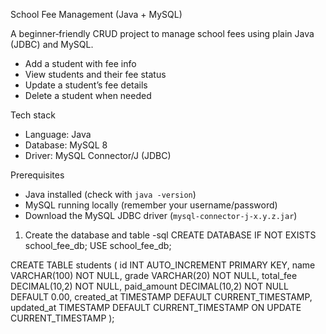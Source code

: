School Fee Management (Java + MySQL)

A  beginner‑friendly CRUD project to manage school fees using plain Java (JDBC) and MySQL. 

- Add a student with fee info
- View students and their fee status
- Update a student’s fee details
- Delete a student when needed

 Tech stack
- Language: Java 
- Database: MySQL 8
- Driver: MySQL Connector/J (JDBC)

Prerequisites
- Java installed (check with `java -version`)
- MySQL running locally (remember your username/password)
- Download the MySQL JDBC driver (`mysql-connector-j-x.y.z.jar`)

1) Create the database and table
-sql
CREATE DATABASE IF NOT EXISTS school_fee_db;
USE school_fee_db;

CREATE TABLE  students (
  id INT AUTO_INCREMENT PRIMARY KEY,
  name VARCHAR(100) NOT NULL,
  grade VARCHAR(20) NOT NULL,
  total_fee DECIMAL(10,2) NOT NULL,
  paid_amount DECIMAL(10,2) NOT NULL DEFAULT 0.00,
  created_at TIMESTAMP DEFAULT CURRENT_TIMESTAMP,
  updated_at TIMESTAMP DEFAULT CURRENT_TIMESTAMP ON UPDATE CURRENT_TIMESTAMP
);

